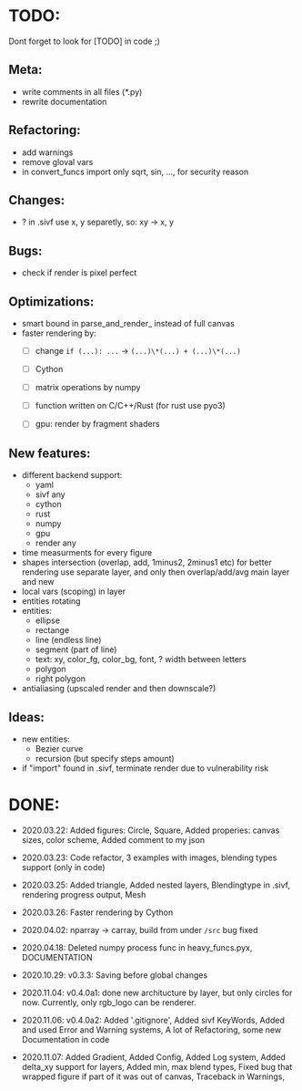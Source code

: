 # TODO:

Dont forget to look for [TODO] in code ;)



## Meta:
- write comments in all files (\*.py)
- rewrite documentation



## Refactoring:
- add warnings
- remove gloval vars
- in convert_funcs import only sqrt, sin, ..., for security reason



## Changes:
- ? in .sivf use x, y separetly, so: xy -> x, y



## Bugs:
- check if render is pixel perfect



## Optimizations:
- smart bound in parse_and_render_<shape> instead of full canvas
- faster rendering by:
  - [ ] change `if (...): ...` -> `(...)\*(...) + (...)\*(...)`
  - [ ] Cython
  - [ ] matrix operations by numpy
  - [ ] function written on C/C++/Rust (for rust use pyo3)
  - [ ] gpu: render by fragment shaders



## New features:
- different backend support:
  - yaml
  - sivf any
  - cython
  - rust
  - numpy
  - gpu
  - render any
- time measurments for every figure
- shapes intersection (overlap, add, 1minus2, 2minus1 etc)
  for better rendering use separate layer, and only then overlap/add/avg main layer and new
- local vars (scoping) in layer
- entities rotating
- entities:
  - ellipse
  - rectange
  - line (endless line)
  - segment (part of line)
  - text: xy, color_fg, color_bg, font, ? width between letters
  - polygon
  - right polygon
- antialiasing (upscaled render and then downscale?)



## Ideas:
- new entities:
  - Bezier curve
  - recursion (but specify steps amount)
- if "import" found in .sivf, terminate render due to vulnerability risk





# DONE:
- 2020.03.22: Added figures: Circle, Square, Added properies: canvas sizes, color scheme, Added comment to my json
- 2020.03.23: Code refactor, 3 examples with images, blending types support (only in code)
- 2020.03.25: Added triangle, Added nested layers, Blendingtype in .sivf, rendering progress output, Mesh
- 2020.03.26: Faster rendering by Cython
- 2020.04.02: nparray -> carray, build from under `/src` bug fixed
- 2020.04.18: Deleted numpy process func in heavy_funcs.pyx, DOCUMENTATION

- 2020.10.29: v0.3.3: Saving before global changes
- 2020.11.04: v0.4.0a1: done new architucture by layer, but only circles for now.
  Currently, only rgb_logo can be renderer.
- 2020.11.06: v0.4.0a2: Added '.gitignore', Added sivf KeyWords,
  Added and used Error and Warning systems,
  A lot of Refactoring, some new Documentation in code
- 2020.11.07: Added Gradient, Added Config, Added Log system,
  Added delta_xy support for layers, Added min, max blend types,
  Fixed bug that wrapped figure if part of it was out of canvas,
  Traceback in Warnings, 




